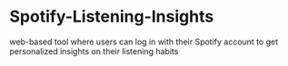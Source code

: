 # Spotify-Listening-Insights
web-based tool where users can log in with their Spotify account to get personalized insights on their listening habits
